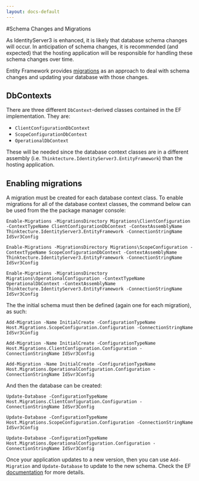 ```yaml
---
layout: docs-default
---
```


#Schema Changes and Migrations

As IdentityServer3 is enhanced, it is likely that database schema changes will occur. In anticipation of schema changes, it is recommended (and expected) that the hosting application will be responsible for handling these schema changes over time.

Entity Framework provides [migrations](https://msdn.microsoft.com/en-us/data/jj591621.aspx) as an approach to deal with schema changes and updating your database with those changes.

## DbContexts

There are three different `DbContext`-derived classes contained in the EF implementation. They are:

* `ClientConfigurationDbContext`
* `ScopeConfigurationDbContext`
* `OperationalDbContext`

These will be needed since the database context classes are in a different assembly (i.e. `Thinktecture.IdentityServer3.EntityFramework`) than the hosting application.

## Enabling migrations

A migration must be created for each database context class. To enable migrations for all of the database context classes, the command below can be used from the the package manager console:

```
Enable-Migrations -MigrationsDirectory Migrations\ClientConfiguration -ContextTypeName ClientConfigurationDbContext -ContextAssemblyName Thinktecture.IdentityServer3.EntityFramework -ConnectionStringName IdSvr3Config

Enable-Migrations -MigrationsDirectory Migrations\ScopeConfiguration -ContextTypeName ScopeConfigurationDbContext -ContextAssemblyName Thinktecture.IdentityServer3.EntityFramework -ConnectionStringName IdSvr3Config

Enable-Migrations -MigrationsDirectory Migrations\OperationalConfiguration -ContextTypeName OperationalDbContext -ContextAssemblyName Thinktecture.IdentityServer3.EntityFramework -ConnectionStringName IdSvr3Config
```

The the initial schema must then be defined (again one for each migration), as such:

```
Add-Migration -Name InitialCreate -ConfigurationTypeName Host.Migrations.ScopeConfiguration.Configuration -ConnectionStringName IdSvr3Config

Add-Migration -Name InitialCreate -ConfigurationTypeName Host.Migrations.ClientConfiguration.Configuration -ConnectionStringName IdSvr3Config

Add-Migration -Name InitialCreate -ConfigurationTypeName Host.Migrations.OperationalConfiguration.Configuration -ConnectionStringName IdSvr3Config
```

And then the database can be created:

```
Update-Database -ConfigurationTypeName Host.Migrations.ClientConfiguration.Configuration -ConnectionStringName IdSvr3Config

Update-Database -ConfigurationTypeName Host.Migrations.ScopeConfiguration.Configuration -ConnectionStringName IdSvr3Config

Update-Database -ConfigurationTypeName Host.Migrations.OperationalConfiguration.Configuration -ConnectionStringName IdSvr3Config
```

Once your application updates to a new version, then you can use `Add-Migration` and `Update-Database` to update to the new schema. Check the EF [documentation](https://msdn.microsoft.com/en-us/data/jj591621.aspx) for more details.
